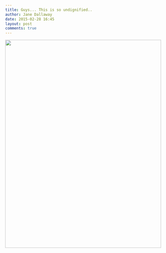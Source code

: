 ```yaml
---
title: Guys... This is so undignified..
author: Jane Dallaway
date: 2015-02-28 16:45
layout: post
comments: true
---
```


<div><a href="http://static.skitters.dallaway.com/tp_IMG_20150228_151205.jpg"><img src="http://static.skitters.dallaway.com/tp_thumb_IMG_20150228_151205.jpg" width="500" height="667"/></a></div>


  
      
